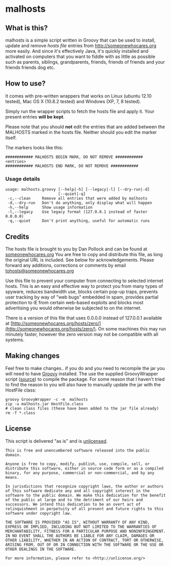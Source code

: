 # malhosts

## What is this?

malhosts is a simple script written in Groovy that can be used to install, update and remove _hosts file_ entries from http://someonewhocares.org more easily. And since it's effectively Java, it's quickly installed and activated on computers that you want to fiddle with as little as possible such as parents, siblings, grandparents, friends, friends of friends and your friends friends dog etc.

## How to use?

It comes with pre-written wrappers that works on Linux (ubuntu 12.10 tested), Mac OS X (10.8.2 tested) and Windows (XP, 7, 8 tested).

Simply run the wrapper scripts to fetch the hosts file and apply it. Your present entries **will be kept**.

Please note that you should **not** edit the entries that are added between the MALHOSTS marked in the hosts file. Neither should you edit the marker itself.

The markers looks like this:

    ############ MALHOSTS BEGIN MARK, DO NOT REMOVE ############
    <entries>
    ############ MALHOSTS END MARK, DO NOT REMOVE ############

### Usage details

    usage: malhosts.groovy [--help|-h] [--legacy|-l] [--dry-run|-d]
                           [--quiet|-q]
     -c,--clean     Remove all entries that were added by malhosts
     -d,--dry-run   Don't do anything, only display what will happen
     -h,--help      Show usage information
     -l,--legacy    Use legacy format (127.0.0.1 instead of faster 0.0.0.0)
     -q,--quiet     Don't print anything, useful for automatic runs

## Credits

The hosts file is brought to you by Dan Pollock and can be found at [someonewhocares.org](http://someonewhocares.org/hosts/) You are free to copy and distribute this file, as long the original URL is included. See below for acknowledgements. Please forward any additions, corrections or comments by email tohosts@someonewhocares.org

Use this file to prevent your computer from connecting to selected internet hosts. This is an easy and effective way to protect you from many types of spyware, reduces bandwidth use, blocks certain pop-up traps, prevents user tracking by way of "web bugs" embedded in spam, provides partial protection to IE from certain web-based exploits and blocks most advertising you would otherwise be subjected to on the internet. 

There is a version of this file that uses 0.0.0.0 instead of 127.0.0.1 available at [http://someonewhocares.org/hosts/zero/](http://someonewhocares.org/hosts/zero/). On some machines this may run minutely faster, however the zero version may not be compatible with all systems.

## Making changes

Feel free to make changes.. if you do and you need to recompile the jar you will need to have [Groovy](http://groovy.codehaus.org) installed. The use the supplied GroovyWrapper script ([source](http://groovy.codehaus.org/WrappingGroovyScript)) to compile the package. For some reason that I haven't tried to find the reason to you will also have to manually update the jar with the HostFile class:

    groovy GroovyWrapper -c -m  malhosts
    zip -u malhosts.jar HostFile.class
    # clean class files (these have been added to the jar file already)
    rm -f *.class

## License

This script is delivered "as is" and is [unlicensed](http://unlicense.org).

    This is free and unencumbered software released into the public domain.

    Anyone is free to copy, modify, publish, use, compile, sell, or
    distribute this software, either in source code form or as a compiled
    binary, for any purpose, commercial or non-commercial, and by any
    means.

    In jurisdictions that recognize copyright laws, the author or authors
    of this software dedicate any and all copyright interest in the
    software to the public domain. We make this dedication for the benefit
    of the public at large and to the detriment of our heirs and
    successors. We intend this dedication to be an overt act of
    relinquishment in perpetuity of all present and future rights to this
    software under copyright law.

    THE SOFTWARE IS PROVIDED "AS IS", WITHOUT WARRANTY OF ANY KIND,
    EXPRESS OR IMPLIED, INCLUDING BUT NOT LIMITED TO THE WARRANTIES OF
    MERCHANTABILITY, FITNESS FOR A PARTICULAR PURPOSE AND NONINFRINGEMENT.
    IN NO EVENT SHALL THE AUTHORS BE LIABLE FOR ANY CLAIM, DAMAGES OR
    OTHER LIABILITY, WHETHER IN AN ACTION OF CONTRACT, TORT OR OTHERWISE,
    ARISING FROM, OUT OF OR IN CONNECTION WITH THE SOFTWARE OR THE USE OR
    OTHER DEALINGS IN THE SOFTWARE.

    For more information, please refer to <http://unlicense.org/>